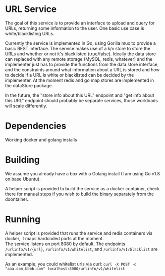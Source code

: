 # URL Service
The goal of this service is to provide an interface to upload and query for URLs, returning some information to the user. One basic use case is white/blacklisting URLs.

Currently the service is implemented in Go, using Gorilla mux to provide a basic REST interface. The service makes use of a k/v store to store the 
URLs and whether or not it's blacklisted (true/false). Ideally the data store can replaced with any remote storage (MySQL, redis, whatever) and
the implementer just has to provide the functions from the data store interface, and the constraints around what information about a URL is stored 
and how to decide if a URL is white or blacklisted can be decided by the implementer. At the moment redis and go map stores are implemented in the dataStore package.

In the future, the "store info about this URL" endpoint and "get info about this URL" endpoint should probably be separate services, those 
workloads will scale differently.

# Dependencies
Working docker and golang installs

# Building
We assume you already have a box with a Golang install (I am using Go v1.8 on base Ubuntu).

A helper script is provided to build the service as a docker container, check there for manual
steps if you wish to build the binary separately from the doontainer..

# Running
A helper script is provided that runs the service and redis containers via docker, it maps hardcoded ports at the moment.  
The service listens on port 8080 by default. The endpoints `/urlinfo/v1/{url}`, `/urlinfo/v1/whitelist`, and `/urlinfo/v1/blacklist` are implemented.

As an example, you could whitelist urls via curl: `curl -X POST -d "aaa.com,bbbb.com" localhost:8080/urlinfo/v1/whitelist`